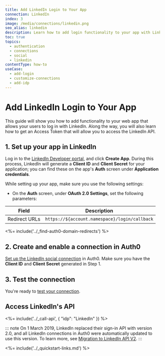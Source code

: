 ```yaml
---
title: Add LinkedIn Login to Your App
connection: LinkedIn
index: 3
image: /media/connections/linkedin.png
seo_alias: linkedin
description: Learn how to add login functionality to your app with LinkedIn. You will need to generate keys, copy these into your Auth0 settings, and enable the connection.
toc: true
topics:
  - authentication
  - connections
  - social
  - linkedin
contentType: how-to
useCase:
  - add-login
  - customize-connections
  - add-idp
---
```

# Add LinkedIn Login to Your App

This guide will show you how to add functionality to your web app that allows your users to log in with LinkedIn. Along the way, you will also learn how to get an Access Token that will allow you to access the LinkedIn API.

## 1. Set up your app in LinkedIn

Log in to the [LinkedIn Developer portal](https://www.linkedin.com/developers), and click **Create App**. During this process, LinkedIn will generate a **Client ID** and **Client Secret** for your application; you can find these on the app's **Auth** screen under **Application credentials**.

While setting up your app, make sure you use the following settings:

* On the **Auth** screen, under **OAuth 2.0 Settings**, set the following parameters:

| Field |	Description |
|-------|-------------|
| Redirect URLs |	`https://${account.namespace}/login/callback` |

<%= include('../_find-auth0-domain-redirects') %>

## 2. Create and enable a connection in Auth0

[Set up the LinkedIn social connection](/dashboard/guides/connections/set-up-connections-social) in Auth0. Make sure you have the **Client ID** and **Client Secret** generated in Step 1.

## 3. Test the connection

You're ready to [test your connection](/dashboard/guides/connections/test-connections-social).

## Access LinkedIn's API

<%= include('../_call-api', {
  "idp": "LinkedIn"
}) %>

::: note
On 1 March 2019, LinkedIn replaced their sign-in API with version 2.0, and all LinkedIn connections in Auth0 were automatically updated to use this version. To learn more, see [Migration to LinkedIn API V2](/migrations/guides/linkedin-api-deprecation).
:::

<%= include('../_quickstart-links.md') %>
